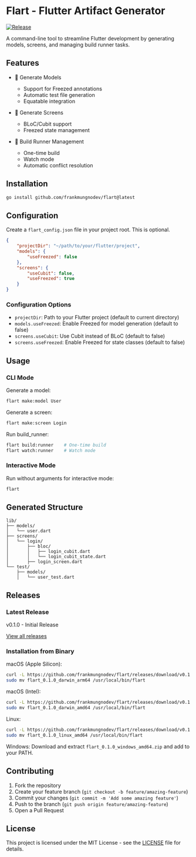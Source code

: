 # Flart - Flutter Artifact Generator

[![Release](https://img.shields.io/endpoint?url=https://gist.githubusercontent.com/frankmungnodev/d5877c86cd581fe08db77ebf0623c409/raw/efa26669fcedbe3de0b52ebc7865c2aaba270d55/flart_version.json)](https://github.com/frankmungnodev/flart/releases)

A command-line tool to streamline Flutter development by generating models, screens, and managing build runner tasks.

## Features

- 🎯 Generate Models
  - Support for Freezed annotations
  - Automatic test file generation
  - Equatable integration

- 📱 Generate Screens
  - BLoC/Cubit support
  - Freezed state management

- 🔄 Build Runner Management
  - One-time build
  - Watch mode
  - Automatic conflict resolution

## Installation

```bash
go install github.com/frankmungnodev/flart@latest
```

## Configuration

Create a `flart_config.json` file in your project root. This is optional.

```json
{
    "projectDir": "~/path/to/your/flutter/project",
    "models": {
        "useFreezed": false
    },
    "screens": {
        "useCubit": false,
        "useFreezed": true
    }
}
```

### Configuration Options

- `projectDir`: Path to your Flutter project (default to current directory)
- `models.useFreezed`: Enable Freezed for model generation (default to false)
- `screens.useCubit`: Use Cubit instead of BLoC (default to false)
- `screens.useFreezed`: Enable Freezed for state classes (default to false)

## Usage

### CLI Mode

Generate a model:
```bash
flart make:model User
```

Generate a screen:
```bash
flart make:screen Login
```

Run build_runner:
```bash
flart build:runner    # One-time build
flart watch:runner    # Watch mode
```

### Interactive Mode

Run without arguments for interactive mode:
```bash
flart
```

## Generated Structure

```
lib/
├── models/
│   └── user.dart
├── screens/
│   └── login/
│       ├── bloc/
│       │   ├── login_cubit.dart
│       │   └── login_cubit_state.dart
│       ├── login_screen.dart
└── test/
    ├── models/
    │   └── user_test.dart
```

## Releases

### Latest Release
v0.1.0 - Initial Release

[View all releases](https://github.com/frankmungnodev/flart/releases)

### Installation from Binary

macOS (Apple Silicon):
```bash
curl -L https://github.com/frankmungnodev/flart/releases/download/v0.1.0/flart_0.1.0_darwin_arm64.tar.gz | tar xz
sudo mv flart_0.1.0_darwin_arm64 /usr/local/bin/flart
```

macOS (Intel):
```bash
curl -L https://github.com/frankmungnodev/flart/releases/download/v0.1.0/flart_0.1.0_darwin_amd64.tar.gz | tar xz
sudo mv flart_0.1.0_darwin_amd64 /usr/local/bin/flart
```

Linux:
```bash
curl -L https://github.com/frankmungnodev/flart/releases/download/v0.1.0/flart_0.1.0_linux_amd64.tar.gz | tar xz
sudo mv flart_0.1.0_linux_amd64 /usr/local/bin/flart
```

Windows:
Download and extract `flart_0.1.0_windows_amd64.zip` and add to your PATH.

## Contributing

1. Fork the repository
2. Create your feature branch (`git checkout -b feature/amazing-feature`)
3. Commit your changes (`git commit -m 'Add some amazing feature'`)
4. Push to the branch (`git push origin feature/amazing-feature`)
5. Open a Pull Request

## License

This project is licensed under the MIT License - see the [LICENSE](LICENSE) file for details.